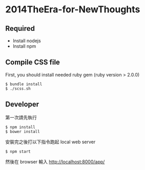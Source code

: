 2014TheEra-for-NewThoughts
==========================
## Required

- Install nodejs
- Install npm 

## Compile CSS file

First, you should install needed ruby gem (ruby version > 2.0.0)

    $ bundle install
    $ ./scss.sh

## Developer

第一次請先執行

    $ npm install
    $ bower install

安裝完之後打以下指令跑起 local web server

    $ npm start

然後在 browser 輸入 [http://localhost:8000/app/](http://localhost:8000/app/)

